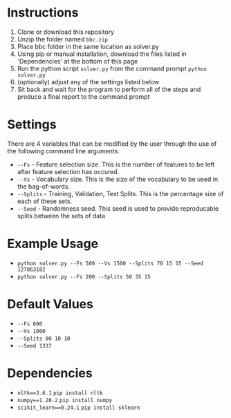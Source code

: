 # Instructions
1. Clone or download this repository
2. Unzip the folder named `bbc.zip`
3. Place bbc folder in the same location as solver.py
4. Using pip or manual installation, download the files listed in 'Dependencies' at the bottom of this page
5. Run the python script `solver.py` from the command prompt `python solver.py`
6. (optionally) adjust any of the settings listed below
7. Sit back and wait for the program to perform all of the steps and produce a final report to the command prompt

# Settings
There are 4 variables that can be modified by the user through the use of the following command line arguments.
* `--Fs` - Feature selection size. This is the number of features to be left after feature selection has occured.
* `--Vs` - Vocabulary size. This is the size of the vocabulary to be used in the bag-of-words.
* `--Splits` - Training, Validation, Test Splits. This is the percentage size of each of these sets.
* `--Seed` - Randomness seed. This seed is used to provide reproducable splits between the sets of data

# Example Usage
* `python solver.py --Fs 500 --Vs 1500 --Splits 70 15 15 --Seed 127863182`
* `python solver.py --Fs 200 --Splits 50 35 15`

# Default Values
* `--Fs 600`
* `--Vs 1000`
* `--Splits 80 10 10`
* `--Seed 1337`


# Dependencies
* `nltk==3.6.1`              `pip install nltk`
* `numpy==1.20.2`            `pip install numpy`
* `scikit_learn==0.24.1`     `pip install sklearn`
